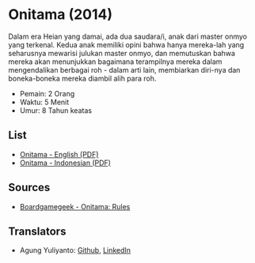 Onitama (2014)
=====================================================

Dalam era Heian yang damai, ada dua saudara/i, anak dari master onmyo yang terkenal. Kedua
anak memiliki opini bahwa hanya mereka-lah yang seharusnya mewarisi julukan master onmyo,
dan memutuskan bahwa mereka akan menunjukkan bagaimana terampilnya mereka dalam
mengendalikan berbagai roh - dalam arti lain, membiarkan diri-nya dan boneka-boneka mereka
diambil alih para roh.

* Pemain: 2 Orang
* Waktu: 5 Menit
* Umur: 8 Tahun keatas


## List
* [Onitama - English (PDF)](onitama-rules-en.pdf)
* [Onitama - Indonesian (PDF)](onitama-rules-id.pdf)


## Sources
* [Boardgamegeek - Onitama: Rules](https://boardgamegeek.com/filepage/108103/english-rule-of-onitamaver11-some-wording-correcti)


## Translators
* Agung Yuliyanto: [Github](https://github.com/agung96tm), [LinkedIn](https://www.linkedin.com/in/agung96tm/)
